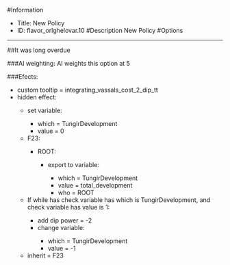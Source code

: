 #Information
 - Title: New Policy
 - ID: flavor_orlghelovar.10
#Description
New Policy
#Options

___
##It was long overdue

###AI weighting:
AI weights this option at 5


###Efects:<ul><li>custom tooltip = integrating_vassals_cost_2_dip_tt</li><li>hidden effect:</li><ul><li>set variable:</li><ul><li>which = TungirDevelopment</li><li>value = 0</li></ul><li>F23:</li><ul><li>ROOT:</li><ul><li>export to variable:</li><ul><li>which = TungirDevelopment</li><li>value = total_development</li><li>who = ROOT</li></ul></ul></ul><li>If while has check variable has which is TungirDevelopment, and check variable has value is 1:</li><ul><li>add dip power = -2</li><li>change variable:</li><ul><li>which = TungirDevelopment</li><li>value = -1</li></ul></ul><li>inherit = F23</li></ul></ul>
